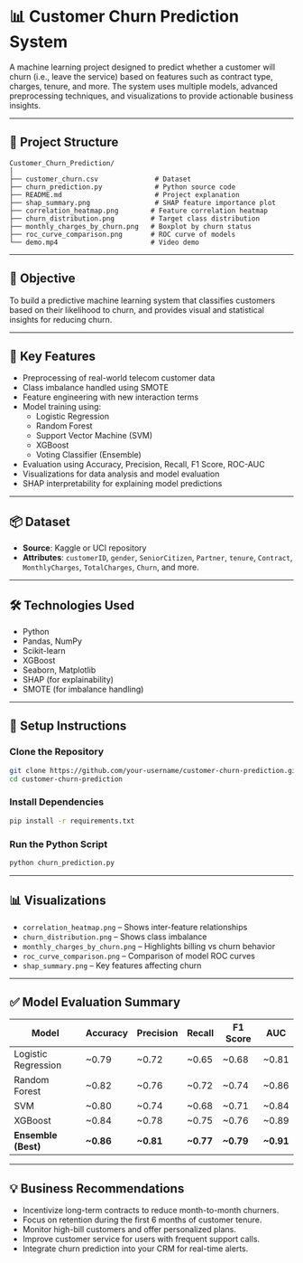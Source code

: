 
# 📊 Customer Churn Prediction System

A machine learning project designed to predict whether a customer will churn (i.e., leave the service) based on features such as contract type, charges, tenure, and more. The system uses multiple models, advanced preprocessing techniques, and visualizations to provide actionable business insights.

---

## 📁 Project Structure

```
Customer_Churn_Prediction/
│
├── customer_churn.csv              # Dataset
├── churn_prediction.py             # Python source code
├── README.md                       # Project explanation
├── shap_summary.png                # SHAP feature importance plot
├── correlation_heatmap.png        # Feature correlation heatmap
├── churn_distribution.png         # Target class distribution
├── monthly_charges_by_churn.png   # Boxplot by churn status
├── roc_curve_comparison.png       # ROC curve of models
└── demo.mp4                       # Video demo
```

---

## 🎯 Objective

To build a predictive machine learning system that classifies customers based on their likelihood to churn, and provides visual and statistical insights for reducing churn.

---

## 🧠 Key Features

- Preprocessing of real-world telecom customer data
- Class imbalance handled using SMOTE
- Feature engineering with new interaction terms
- Model training using:
  - Logistic Regression
  - Random Forest
  - Support Vector Machine (SVM)
  - XGBoost
  - Voting Classifier (Ensemble)
- Evaluation using Accuracy, Precision, Recall, F1 Score, ROC-AUC
- Visualizations for data analysis and model evaluation
- SHAP interpretability for explaining model predictions

---

## 📦 Dataset

- **Source**: Kaggle or UCI repository  
- **Attributes**: `customerID`, `gender`, `SeniorCitizen`, `Partner`, `tenure`, `Contract`, `MonthlyCharges`, `TotalCharges`, `Churn`, and more.

---

## 🛠 Technologies Used

- Python
- Pandas, NumPy
- Scikit-learn
- XGBoost
- Seaborn, Matplotlib
- SHAP (for explainability)
- SMOTE (for imbalance handling)

---

## 🚀 Setup Instructions

### Clone the Repository

```bash
git clone https://github.com/your-username/customer-churn-prediction.git
cd customer-churn-prediction
```

### Install Dependencies

```bash
pip install -r requirements.txt
```

### Run the Python Script

```bash
python churn_prediction.py
```

---

## 📊 Visualizations

- `correlation_heatmap.png` – Shows inter-feature relationships
- `churn_distribution.png` – Shows class imbalance
- `monthly_charges_by_churn.png` – Highlights billing vs churn behavior
- `roc_curve_comparison.png` – Comparison of model ROC curves
- `shap_summary.png` – Key features affecting churn

---

## ✅ Model Evaluation Summary

| Model                | Accuracy | Precision | Recall | F1 Score | AUC    |
|---------------------|----------|-----------|--------|----------|--------|
| Logistic Regression | ~0.79    | ~0.72     | ~0.65  | ~0.68    | ~0.81  |
| Random Forest       | ~0.82    | ~0.76     | ~0.72  | ~0.74    | ~0.86  |
| SVM                 | ~0.80    | ~0.74     | ~0.68  | ~0.71    | ~0.84  |
| XGBoost             | ~0.84    | ~0.78     | ~0.75  | ~0.76    | ~0.89  |
| **Ensemble (Best)** | **~0.86**| **~0.81** | **~0.77**| **~0.79**| **~0.91** |

---

## 💡 Business Recommendations

- Incentivize long-term contracts to reduce month-to-month churners.
- Focus on retention during the first 6 months of customer tenure.
- Monitor high-bill customers and offer personalized plans.
- Improve customer service for users with frequent support calls.
- Integrate churn prediction into your CRM for real-time alerts.

